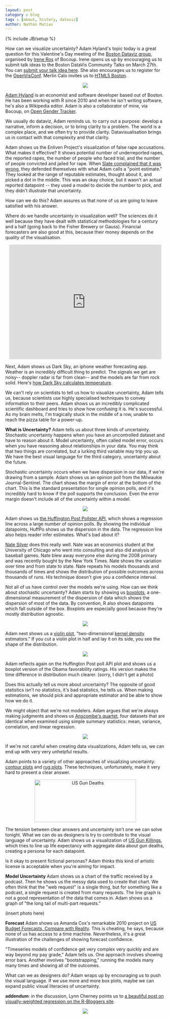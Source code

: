 ```yaml
---
layout: post
category : blog
tags : [about, history, dataviz]
author: Nathan Matias
---
```


{% include JB/setup %}

How can we visualize uncertainty? Adam Hyland's topic today is a great question for this Valentine's Day meeting of the <a href="http://www.meetup.com/bostondatavis/events/100199592/">Boston Dataviz group</a>, organised by <a href="http://twitter.com/ireneros">Irene Ros</a> of Bocoup. Irene opens us up by encouraging us to submit talk ideas to the Boston DataVis Community Talks on March 27th. You can <a href="http://bit.ly/bostonvistalks">submit your talk idea here</a>. She also encourages us to register for the <a href="http://openvisconf.com">OpenVisConf</a>. Merlin Calo invites us to <a href="http://www.meetup.com/html5boston/">HTML5 Boston</a>.

<div align="center"><a href="http://xkcd.com/55/"><img src="http://imgs.xkcd.com/comics/useless.jpg"/></a></div>

<a href="http://twitter.com/therealprotonk">Adam Hyland</a> is an economist and software developer based out of Boston. He has been working with R since 2010 and when he isn't writing software, he's also a Wikipedia editor. Adam is also a collaborator of mine, via Bocoup, on <a href="http://opengendertracking.org/">Open Gender Tracker</a>.

We usually do dataviz, Adam reminds us. to carry out a purpose: develop a narrative, inform a decision, or to bring clarity to a problem. The world is a complex place, and we often try to provide clarity. Datavisualisation brings us in contact with that complexity and that clarity.

Adam shows us the Enliven Project's visualization of false rape accusations. What makes it effective? It shows potential number of underreported rapes, the reported rapes, the number of people who faced trial, and the number of people convicted and jailed for rape. When <a href="http://www.slate.com/blogs/xx_factor/2013/01/08/the_enliven_project_s_false_rape_accusations_infographic_great_intentions.html">Slate complained that it was wrong</a>, they defended themselves with what Adam calls a "point estimate." They looked at the range of reputable estimates, thought about it, and picked a dot in the middle. This was an okay choice, but it wasn't an actual reported datapoint -- they used a model to decide the number to pick, and they didn't illustrate that uncertainty.

How can we do this? Adam assures us that none of us are going to leave satisfied with his answer. 

Where do we handle uncertainty in visualization well? The sciences do it well because they have dealt with statistical methodologies for a century and a half (going back to the Fisher Brewery or Gauss). Financial forecasters are also good at this, because their money depends on the quality of the visualisation. 

<div align="center"><iframe width="480" height="360" src="http://www.kickstarter.com/projects/jackadam/dark-sky-hyperlocal-weather-prediction-and-visuali/widget/video.html" frameborder="0"> </iframe></div>

Next, Adam shows us Dark Sky, an iphone weather forecasting app. Weather is an incredibly difficult thing to predict. The signals we get are noisy-- doppler radar is far from clean-- and the models are far from rock solid. Here's <a href="http://journal.darkskyapp.com/2012/how-dark-sky-calculates-temperature/">how Dark Sky calculates temperature</a>.

We can't rely on scientists to tell us how to visualize uncertainty, Adam tells us, because scientists use highly specialised techniques to convey information to their peers. Adam shows us an incredibly complicated scientific dashboard and tries to show how confusing it is. He's successful. As my brain melts, I'm tragically stuck in the middle of a row, unable to reach the pizza table for a power-up.

<strong>What is Uncertainty?</strong>
Adam tells us about three kinds of uncertainty. Stochastic uncertainty happens when you have an uncontrolled dataset and have to reason about it. Model uncertainty, often called model error, occurs when you have reasoning about relationships in your data. You may think that two things are correlated, but a lurking third variable may trip you up. We have the best visual language for the third category, uncertainty about the future.

Stochastic uncertainty occurs when we have dispersion in our data, if we're drawing from a sample. Adam shows us an opinion poll from the Milwaukie Journal-Sentinel. The chart shows the margin of error at the bottom of the chart. This is the standard presentation for single opinion polls, and it's incredibly hard to know if the poll supports the conclusion. Even the error margin doesn't include all of the uncertainty within a model.

<div align="center"><a href="http://elections.huffingtonpost.com/pollster/obama-favorable-rating"><img src="http://www.niemanlab.org/images/pollscreenshot.png"/></a></div>

Adam shows us <a href="http://www.niemanlab.org/2012/07/huffington-post-puts-polling-power-in-the-hands-of-developers-with-new-api/">the Huffington Post Pollster API</a>, which shows a regression line across a large number of opinion polls. By showing the individual datapoints, HuffPo shows us the dispersion in the data. The regression line also helps reader infer estimates. What's bad about it?

<a href="https://twitter.com/fivethirtyeight">Nate Silver</a> does this really well. Nate was an economics student at the University of Chicago who went into consulting and also did analysis of baseball games. Nate blew away everyone else during the 2008 primary and was recently bought by the New York Times. Nate shows the variation over time and from state to state. Nate repeats his models thousands and thousands of times and shows the distribution of possible outcomes across thousands of runs. His technique doesn't give you a confidence interval.

Not all of us have control over the models we're using. How can we think about stochastic uncertainty? Adam starts by showing us <a href="http://en.wikipedia.org/wiki/Box_plot">boxplots</a>, a one-dimensional measurement of the dispersion of data which shows the dispersion of most of the data. By convention, R also shows datapoints which fall outside of the box. Boxplots are especially good because they're mostly distribution agnostic.

<div align="center"><img src="http://upload.wikimedia.org/wikipedia/commons/thumb/1/1a/Boxplot_vs_PDF.svg/500px-Boxplot_vs_PDF.svg.png"></div>

Adam next shows us a <a href="http://en.wikipedia.org/wiki/Violin_plot">violin plot</a>, "two-dimensional <a href="http://en.wikipedia.org/wiki/Kernel_density_estimation">kernel density</a> estimators." If you cut a violin plot in half and lay it on its side, you see the shape of the distribution. 

<div align="center"><img src="http://upload.wikimedia.org/wikipedia/commons/thumb/3/3a/Violin_plot.gif/621px-Violin_plot.gif"/></div>

Adam reflects again on the Huffington Post poll API plot and shows us a boxplot version of the Obama favorability ratings. His version makes the time difference in distribution much clearer.  (sorry, I didn't get a photo)

Does this actually tell us more about uncertainty? The opposite of good statistics isn't no statistics, it's bad statistics, he tells us. When making estimations, we should pick and appropriate estimator and be able to show how we do it. 

We might object that we're not modelers. Adam argues that we're always making judgments and shows us <a href="http://en.wikipedia.org/wiki/Anscombe's_quartet">Anscombe's quartet</a>, four datasets that are identical when examined using simple summary statistics: mean, variance, correlation, and linear regression.

<div align="center"><img src="http://upload.wikimedia.org/wikipedia/commons/thumb/e/ec/Anscombe%27s_quartet_3.svg/500px-Anscombe%27s_quartet_3.svg.png"/></div>

If we're not careful when creating data visualizations, Adam tells us, we can end up with very very unhelpful results.

Adam points to a variety of other approaches of visualizing uncertainty: <a href="http://en.wikipedia.org/wiki/Contour_line">contour plots</a> and <a href="http://en.wikipedia.org/wiki/Carpet_plot">rug plots</a>. These techniques, unfortunately, make it very hard to present a clear answer.

<div align="center"><a href="http://www.flickr.com/photos/natematias/8475156054/" title="US Gun Deaths by natematias, on Flickr"><img src="http://farm9.staticflickr.com/8234/8475156054_3b7c327837_n.jpg" width="320" height="134" alt="US Gun Deaths"></a></div>

The tension between clear answers and uncertainty isn't one we can solve tonight. What we can do as designers is try to contribute to the visual language of uncertainty. Adam shows us a visualization of <a href="http://guns.periscopic.com/">US Gun Killings</a>, which tries to line up life expectancy with aggregate data about gun deaths, creating a persona for each datapoint.

Is it okay to present fictional personas? Adam thinks this kind of artistic license is acceptable when you're aiming for impact.

<strong>Model Uncertainty</strong>
Adam shows us a chart of the traffic received by a podcast. Then he shows us the messy data used to create that chart. We often think that the "web request" is a single thing, but for something like a podcast, a single request is created from many requests. The line graph is not a good representation of the data that comes in. Adam shows us a graph of "the long tail of multi-part requests."

(insert photo here)

<strong>Forecast</strong>
Adam shows us Amanda Cox's remarkable 2010 project on <a href="http://www.nytimes.com/interactive/2010/02/02/us/politics/20100201-budget-porcupine-graphic.html">US Budget Forecasts, Compare with Reality</a>. This is cheating, he says, because none of us has access to a time machine. Nevertheless, it's a great illustration of the challenges of showing forecast confidence.

"Timeseries models of confidence get very complex very quickly and are way beyond my pay grade," Adam tells us. One approach involves showing error bars. Another involves "bootstrapping," running the models many many times and showing all of the outcomes.

What can we as designers do? Adam wraps up by encouraging us to push the visual language. If we use more and more box plots, maybe we can expand public visual literacies of uncertainty.

<strong>addendum</strong>: in the discussion, Lynn Cherney points us to <a href="http://www.r-bloggers.com/visually-weighted-regression-in-r-a-la-solomon-hsiang/">a beautiful post on  visually-weighted regression on the R-Bloggers site</a>.

<div align="center"><img src="http://www.nicebread.de/WP/wp-content/uploads/2012/08/Bildschirmfoto-2012-08-30-um-10.25.52.jpg"/></div>
